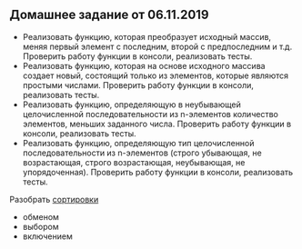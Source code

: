  ## Домашнее задание от 06.11.2019 

- Реализовать функцию, которая преобразует исходный массив, меняя первый элемент с последним, второй с предпоследним и т.д. Проверить работу функции в консоли, реализовать тесты.
- Реализовать функцию, которая на основе исходного массива создает новый, состоящий только из элементов, которые являются простыми числами. Проверить работу функции в консоли, реализовать тесты.
- Реализовать функцию, определяющую в неубывающей целочисленной последовательности из n-элементов количество элементов, меньших заданного числа. Проверить работу функции в консоли, реализовать тесты.
- Реализовать функцию, определяющую тип целочисленной последовательности из n-элементов (строго убывающая, не возрастающая, строго возрастающая, неубывающая, не упорядоченная). Проверить работу функции в консоли, реализовать тесты.

 Разобрать [сортировки](https://visualgo.net/bn/sorting?slide=1)
 - обменом
 - выбором
 - включением
